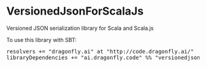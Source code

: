 # VersionedJsonForScalaJs
Versioned JSON serialization library for Scala and Scala.js

To use this library with SBT:
<pre>
resolvers += "dragonfly.ai" at "http://code.dragonfly.ai/"
libraryDependencies += "ai.dragonfly.code" %% "versionedjson" % "0.1"
</pre><br />
